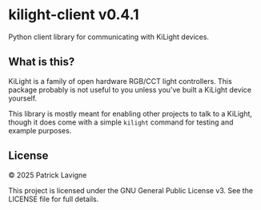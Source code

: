 # kilight-client v0.4.1
Python client library for communicating with KiLight devices.

## What is this?
KiLight is a family of open hardware RGB/CCT light controllers. This package probably is not useful to you unless you've built a KiLight device yourself. 

This library is mostly meant for enabling other projects to talk to a KiLight, though it does come with a simple `kilight` command for testing and example purposes.

## License

&copy; 2025 Patrick Lavigne

This project is licensed under the GNU General Public License v3. See the LICENSE file for full details.

